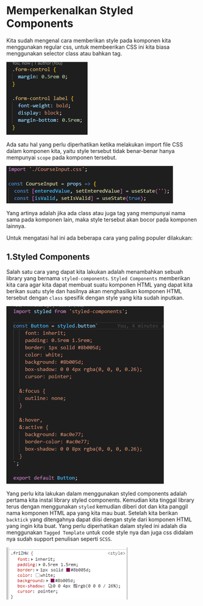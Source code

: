 # Memperkenalkan Styled Components

Kita sudah mengenal cara memberikan style pada komponen kita menggunakan regular css, untuk membeerikan CSS ini kita biasa menggunakan selector class atau bahkan tag.

![Class Tag Selector](../../images/class-tag-selector.png)

Ada satu hal yang perlu diperhatikan ketika melakukan import file CSS dalam komponen kita, yaitu style tersebut tidak benar-benar hanya mempunyai `scope` pada komponen tersebut.

![Scope Style CSS](../../images/scope-style-css.png)

Yang artinya adalah jika ada class atau juga tag yang mempunyai nama sama pada komponen lain, maka style tersebut akan bocor pada komponen lainnya.

Untuk mengatasi hal ini ada beberapa cara yang paling populer dilakukan:

## 1.Styled Components

Salah satu cara yang dapat kita lakukan adalah menambahkan sebuah library yang bernama `styled-components`. `Styled Components` memberikan kita cara agar kita dapat membuat suatu komponen HTML yang dapat kita berikan suatu style dan hasilnya akan menghasilkan komponen HTML tersebut dengan `class` spesifik dengan style yang kita sudah inputkan.

![Styled Components Button](../../images/styled-components-button.png)

Yang perlu kita lakukan dalam menggunakan styled components adalah pertama kita instal library styled components. Kemudian kita tinggal library terus dengan menggunakan `styled` kemudian diberi dot dan kita panggil nama komponen HTML apa yang kita mau buat. Setelah kita berikan `backtick` yang ditengahnya dapat diisi dengan style dari komponen HTML yang ingin kita buat. Yang perlu diperhatikan dalam styled ini adalah dia menggunakan `Tagged Template` untuk code style nya dan juga css didalam nya sudah support penulisan seperti `SCSS`.

![Styled Components Result](../../images/styled-components-result.png)

